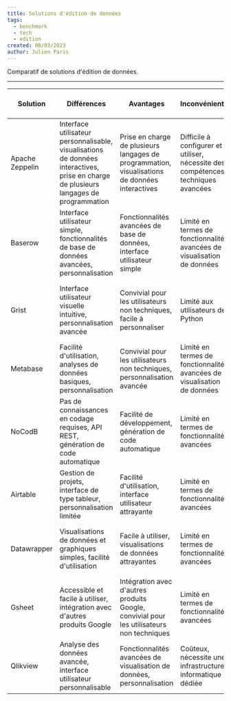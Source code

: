 ```yaml
---
title: Solutions d'édition de données
tags:
  - benchmark
  - tech
  - edition
created: 06/03/2023
author: Julien Paris
---
```


Comparatif de solutions d'édition de données.

--- 

| Solution        | Différences                                                                                                                           | Avantages                                                                                      | Inconvénients                                                                       | Public visé                                                                          | Open source | Langages supportés         | Niveau de difficulté | Saas | Site officiel                                                                |
| --------------- | ------------------------------------------------------------------------------------------------------------------------------------- | ---------------------------------------------------------------------------------------------- | ----------------------------------------------------------------------------------- | ------------------------------------------------------------------------------------ | ----------- | -------------------------- | -------------------- | ---- | ---------------------------------------------------------------------------- |
| Apache Zeppelin | Interface utilisateur personnalisable, visualisations de données interactives, prise en charge de plusieurs langages de programmation | Prise en charge de plusieurs langages de programmation, visualisations de données interactives | Difficile à configurer et à utiliser, nécessite des compétences techniques avancées | Développeurs et utilisateurs professionnels                                          | Oui         | Scala, Python, R, SQL      | Difficile            | Non  | [https://zeppelin.apache.org/](https://zeppelin.apache.org/)                 |
| Baserow         | Interface utilisateur simple, fonctionnalités de base de données avancées, personnalisation                                           | Fonctionnalités avancées de base de données, interface utilisateur simple                      | Limité en termes de fonctionnalités avancées de visualisation de données            | Développeurs et utilisateurs professionnels                                          | Oui         | Python, Javascript, Vue.js | Moyen                | Oui  | [https://baserow.io/](https://baserow.io/)                                   |
| Grist           | Interface utilisateur visuelle intuitive, personnalisation avancée                                                                    | Convivial pour les utilisateurs non techniques, facile à personnaliser                         | Limité aux utilisateurs de Python                                                   | Entreprises, organisations sans but lucratif, gouvernements, universités, chercheurs | Oui         | Python                     | Facile               | Oui  | [https://getgrist.com/](https://getgrist.com/)                               |
| Metabase        | Facilité d'utilisation, analyses de données basiques, personnalisation                                                                | Convivial pour les utilisateurs non techniques, personnalisation avancée                       | Limité en termes de fonctionnalités avancées de visualisation de données            | Startups, PME, organisations sans but lucratif                                       | Oui         | Java, Clojure              | Moyen                | Oui  | [https://www.metabase.com/](https://www.metabase.com/)                       |
| NoCodB          | Pas de connaissances en codage requises, API REST, génération de code automatique                                                     | Facilité de développement, génération de code automatique                                      | Limité en termes de fonctionnalités avancées                                        | Développeurs et utilisateurs professionnels                                          | Oui         | Javascript, Node.js        | Facile               | Oui  | [https://nocodb.com/](https://nocodb.com/)                                   |
| Airtable        | Gestion de projets, interface de type tableur, personnalisation limitée                                                               | Facilité d'utilisation, interface utilisateur attrayante                                       | Limité en termes de fonctionnalités avancées                                        | Entreprises, équipes, indépendants, PME                                              | Non         | Aucune                     | Facile               | Oui  | [https://airtable.com/](https://airtable.com/)                               |
| Datawrapper     | Visualisations de données et graphiques simples, facilité d'utilisation                                                               | Facile à utiliser, visualisations de données attrayantes                                       | Limité en termes de fonctionnalités avancées                                        | Journalistes, analystes de données, responsables de communication                    | Non         | Aucune                     | Facile               | Oui  | [https://www.datawrapper.de/](https://www.datawrapper.de/)                   |
| Gsheet          | Accessible et facile à utiliser, intégration avec d'autres produits Google                                                            | Intégration avec d'autres produits Google, convivial pour les utilisateurs non techniques      | Limité en termes de fonctionnalités avancées                                        | Entreprises, équipes, indépendants, PME                                              | Non         | Aucune                     | Facile               | Oui  | [https://www.google.com/sheets/about/](https://www.google.com/sheets/about/) |
| Qlikview        | Analyse des données avancée, interface utilisateur personnalisable                                                                    | Fonctionnalités avancées de visualisation de données, personnalisation                         | Coûteux, nécessite une infrastructure informatique dédiée                           | Grandes entreprises, institutions financières                                        | Non         | Aucune                     | Moyen                | Oui  | [https://www.qlik.com/us/](https://www.qlik.com/us/)                         |